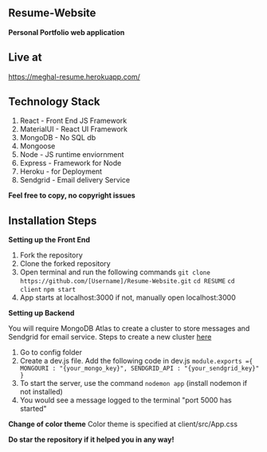 ## Resume-Website
**Personal Portfolio web application**

## Live at 
https://meghal-resume.herokuapp.com/

## Technology Stack
1. React - Front End JS Framework
2. MaterialUI - React UI Framework
3. MongoDB - No SQL db
4. Mongoose
5. Node - JS runtime enviornment
6. Express - Framework for Node
7. Heroku - for Deployment
8. Sendgrid - Email delivery Service

**Feel free to copy, no copyright issues**

## Installation Steps 

**Setting up the Front End**

1. Fork the repository
2. Clone the forked repository 
3. Open terminal and run the following commands 
`git clone https://github.com/[Username]/Resume-Website.git`
`cd RESUME`
`cd client`
`npm start`
4. App starts at localhost:3000 if not, manually open localhost:3000

**Setting up Backend**

You will require MongoDB Atlas to create a cluster to store messages and Sendgrid for email service.
Steps to create a new cluster [here](https://docs.atlas.mongodb.com/tutorial/create-new-cluster/) 

1. Go to config folder
2. Create a dev.js file.
Add the following code in dev.js
`module.exports ={
    MONGOURI : "{your_mongo_key}",
    SENDGRID_API : "{your_sendgrid_key}"
}`
3. To start the server, use the command `nodemon app` (install nodemon if not installed)
4. You would see a message logged to the terminal "port 5000 has started"

**Change of color theme**
Color theme is specified at client/src/App.css 

**Do star the repository if it helped you in any way!**

